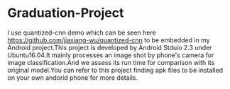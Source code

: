 # Graduation-Project

I use quantized-cnn demo which can be seen here https://github.com/jiaxiang-wu/quantized-cnn to be embedded in my Android project.This project is developed by Android Stduio 2.3 under Ubuntu16.04.It mainly processes an image shot by phone's camera for image classification.And we assess its run time for comparison with its original model.You can refer to this project finding apk files to be installed on your own andorid phone for more details.
